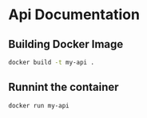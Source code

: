 # Api Documentation

## Building Docker Image
```bash
docker build -t my-api .
```

## Runnint the container
```bash
docker run my-api
```